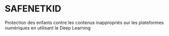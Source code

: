 # SAFENETKID
Protection des enfants contre les contenus inappropriés sur les plateformes numériques en utilisant le Deep Learning
